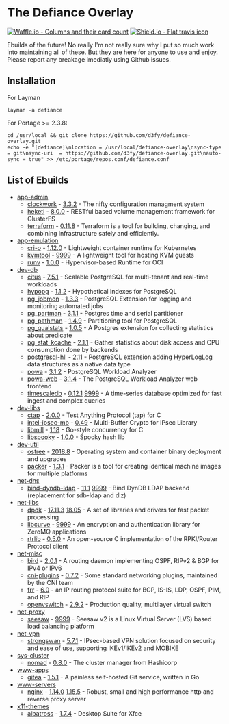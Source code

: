 # The Defiance Overlay

[![Waffle.io - Columns and their card count](https://badge.waffle.io/D3fy/defiance-overlay.svg?columns=To%20do,In%20Progress&style=flat-square)](https://waffle.io/D3fy/defiance-overlay)
[![Shield.io - Flat travis icon](https://img.shields.io/travis/D3fy/defiance-overlay.svg?style=flat-square)](https://travis-ci.org/D3fy/defiance-overlay)

Ebuilds of the future! No really I'm not really sure why I put so much work into maintaining all of these. But they are here for anyone to use and enjoy. Please report any breakage imediatly using Github issues.


## Installation

For Layman

	layman -a defiance

For Portage >= 2.3.8:

	cd /usr/local && git clone https://github.com/d3fy/defiance-overlay.git
	echo -e "[defiance]\nlocation = /usr/local/defiance-overlay\nsync-type = git\nsync-uri  = https://github.com/d3fy/defiance-overlay.git\nauto-sync = true" >> /etc/portage/repos.conf/defiance.conf

## List of Ebuilds

  - [app-admin](https://packages.gentoo.org/categories/app-admin)
    - [clockwork](http://clockwork.niftylogic.com/) -  [3.3.2](/app-admin/clockwork/clockwork-3.3.2.ebuild) -
      The nifty configuration managment system
    - [heketi](https://github.com/heketi/heketi) -  [8.0.0](/app-admin/heketi/heketi-8.0.0.ebuild) -
      RESTful based volume management framework for GlusterFS
    - [terraform](https://www.terraform.io/) -  [0.11.8](/app-admin/terraform/terraform-0.11.8.ebuild) -
      Terraform is a tool for building, changing, and combining infrastructure safely and efficiently.
  - [app-emulation](https://packages.gentoo.org/categories/app-emulation)
    - [cri-o](http://cri-o.io/) -  [1.12.0](/app-emulation/cri-o/cri-o-1.12.0.ebuild) -
      Lightweight container runtime for Kubernetes
    - [kvmtool](https://git.kernel.org/pub/scm/linux/kernel/git/will/kvmtool.git/) -  [9999](/app-emulation/kvmtool/kvmtool-9999.ebuild) -
      A lightweight tool for hosting KVM guests
    - [runv](https://github.com/hyperhq/runv) -  [1.0.0](/app-emulation/runv/runv-1.0.0.ebuild) -
      Hypervisor-based Runtime for OCI
  - [dev-db](https://packages.gentoo.org/categories/dev-db)
    - [citus](https://www.citusdata.com/) -  [7.5.1](/dev-db/citus/citus-7.5.1.ebuild) -
      Scalable PostgreSQL for multi-tenant and real-time workloads
    - [hypopg](http://hypopg.github.io/hypopg/) -  [1.1.2](/dev-db/hypopg/hypopg-1.1.2.ebuild) -
      Hypothetical Indexes for PostgreSQL
    - [pg_jobmon](https://github.com/omniti-labs/pg_jobmon) -  [1.3.3](/dev-db/pg_jobmon/pg_jobmon-1.3.3.ebuild) -
      PostgreSQL Extension for logging and monitoring automated jobs
    - [pg_partman](https://github.com/keithf4/pg_partman) -  [3.1.1](/dev-db/pg_partman/pg_partman-3.1.1.ebuild) -
      Postgres time and serial partitioner
    - [pg_pathman](https://github.com/postgrespro/pg_pathman) -  [1.4.9](/dev-db/pg_pathman/pg_pathman-1.4.9.ebuild) -
      Partitioning tool for PostgreSQL
    - [pg_qualstats](https://github.com/powa-team/pg_qualstats) -  [1.0.5](/dev-db/pg_qualstats/pg_qualstats-1.0.5.ebuild) -
      A Postgres extension for collecting statistics about predicate
    - [pg_stat_kcache](https://github.com/powa-team/pg_stat_kcache) -  [2.1.1](/dev-db/pg_stat_kcache/pg_stat_kcache-2.1.1.ebuild) -
      Gather statistics about disk access and CPU consumption done by backends
    - [postgresql-hll](https://github.com/citusdata/postgresql-hll) -  [2.11](/dev-db/postgresql-hll/postgresql-hll-2.11.ebuild) -
      PostgreSQL extension adding HyperLogLog data structures as a native data type
    - [powa](http://powa-team.github.io/powa/) -  [3.1.2](/dev-db/powa/powa-3.1.2.ebuild) -
      PostgreSQL Workload Analyzer
    - [powa-web](http://powa.readthedocs.io/en/latest/powa-web/index.html) -  [3.1.4](/dev-db/powa-web/powa-web-3.1.4.ebuild) -
      The PostgreSQL Workload Analyzer web frontend
    - [timescaledb](http://www.timescale.com/) -  [0.12.1](/dev-db/timescaledb/timescaledb-0.12.1.ebuild) [9999](/dev-db/timescaledb/timescaledb-9999.ebuild) -
      A time-series database optimized for fast ingest and complex queries
  - [dev-libs](https://packages.gentoo.org/categories/dev-libs)
    - [ctap](https://github.com/jhunt/ctap/) -  [2.0.0](/dev-libs/ctap/ctap-2.0.0.ebuild) -
      Test Anything Protocol (tap) for C
    - [intel-ipsec-mb](https://github.com/intel/intel-ipsec-mb) -  [0.49](/dev-libs/intel-ipsec-mb/intel-ipsec-mb-0.49.ebuild) -
      Multi-Buffer Crypto for IPsec Library
    - [libmill](http://libmill.org/) -  [1.18](/dev-libs/libmill/libmill-1.18.ebuild) -
      Go-style concurrency for C
    - [libspooky](https://github.com/graytshirt/libspooky) -  [1.0.0](/dev-libs/libspooky/libspooky-1.0.0.ebuild) -
      Spooky hash lib
  - [dev-util](https://packages.gentoo.org/categories/dev-util)
    - [ostree](https://ostree.readthedocs.io/en/latest/) -  [2018.8](/dev-util/ostree/ostree-2018.8.ebuild) -
      Operating system and container binary deployment and upgrades
    - [packer](http://www.packer.io) -  [1.3.1](/dev-util/packer/packer-1.3.1.ebuild) -
      Packer is a tool for creating identical machine images for multiple platforms
  - [net-dns](https://packages.gentoo.org/categories/net-dns)
    - [bind-dyndb-ldap](https://fedorahosted.org/bind-dyndb-ldap/) -  [11.1](/net-dns/bind-dyndb-ldap/bind-dyndb-ldap-11.1.ebuild) [9999](/net-dns/bind-dyndb-ldap/bind-dyndb-ldap-9999.ebuild) -
      Bind DynDB LDAP backend (replacement for sdb-ldap and dlz)
  - [net-libs](https://packages.gentoo.org/categories/net-libs)
    - [dpdk](http://dpdk.org/) -  [17.11.3](/net-libs/dpdk/dpdk-17.11.3.ebuild) [18.05](/net-libs/dpdk/dpdk-18.05.ebuild) -
      A set of libraries and drivers for fast packet processing
    - [libcurve](http://curvezmq.org) -  [9999](/net-libs/libcurve/libcurve-9999.ebuild) -
      An encryption and authentication library for ZeroMQ applications
    - [rtrlib](http://rtrlib.realmv6.org/) -  [0.5.0](/net-libs/rtrlib/rtrlib-0.5.0.ebuild) -
      An open-source C implementation of the RPKI/Router Protocol client
  - [net-misc](https://packages.gentoo.org/categories/net-misc)
    - [bird](http://bird.network.cz) -  [2.0.1](/net-misc/bird/bird-2.0.1.ebuild) -
      A routing daemon implementing OSPF, RIPv2 & BGP for IPv4 or IPv6
    - [cni-plugins](https://github.com/containernetworking/plugins) -  [0.7.2](/net-misc/cni-plugins/cni-plugins-0.7.2.ebuild) -
      Some standard networking plugins, maintained by the CNI team
    - [frr](https://frrouting.org/) -  [6.0](/net-misc/frr/frr-6.0.ebuild) -
      an IP routing protocol suite for BGP, IS-IS, LDP, OSPF, PIM, and RIP
    - [openvswitch](http://openvswitch.org) -  [2.9.2](/net-misc/openvswitch/openvswitch-2.9.2.ebuild) -
      Production quality, multilayer virtual switch
  - [net-proxy](https://packages.gentoo.org/categories/net-proxy)
    - [seesaw](https://github.com/google/seesaw) -  [9999](/net-proxy/seesaw/seesaw-9999.ebuild) -
      Seesaw v2 is a Linux Virtual Server (LVS) based load balancing platform
  - [net-vpn](https://packages.gentoo.org/categories/net-vpn)
    - [strongswan](http://www.strongswan.org/) -  [5.7.1](/net-vpn/strongswan/strongswan-5.7.1.ebuild) -
      IPsec-based VPN solution focused on security and ease of use, supporting IKEv1/IKEv2 and MOBIKE
  - [sys-cluster](https://packages.gentoo.org/categories/sys-cluster)
    - [nomad](http://www.nomadproject.io) -  [0.8.0](/sys-cluster/nomad/nomad-0.8.0.ebuild) -
      The cluster manager from Hashicorp
  - [www-apps](https://packages.gentoo.org/categories/www-apps)
    - [gitea](https://gitea.io/en-us/) -  [1.5.1](/www-apps/gitea/gitea-1.5.1.ebuild) -
      A painless self-hosted Git service, written in Go
  - [www-servers](https://packages.gentoo.org/categories/www-servers)
    - [nginx](https://nginx.org) -  [1.14.0](/www-servers/nginx/nginx-1.14.0.ebuild) [1.15.5](/www-servers/nginx/nginx-1.15.5.ebuild) -
      Robust, small and high performance http and reverse proxy server
  - [x11-themes](https://packages.gentoo.org/categories/x11-themes)
    - [albatross](http://shimmerproject.org/projects/albatross/) -  [1.7.4](/x11-themes/albatross/albatross-1.7.4.ebuild) -
      Desktop Suite for Xfce
